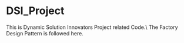 # DSI_Project
This is Dynamic Solution Innovators Project related Code.\\
The Factory Design Pattern is followed here.
